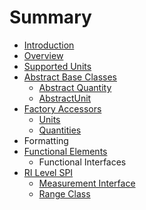 # Summary

* [Introduction](README.md)
* [Overview](overview.md)
* [Supported Units](supported_units.md)
* [Abstract Base Classes](abstract_base_classes.md)
   * [Abstract Quantity](abstractquantity.md)
   * [AbstractUnit](abstractunit.md)
* [Factory Accessors](factory_accessors.md)
   * [Units](units.md)
   * [Quantities](quantities.md)
* Formatting
* [Functional Elements](functional_elements.md)
   * Functional Interfaces
* [RI Level SPI](ri_spi.md)
   * [Measurement Interface](measurement.md)
   * [Range Class](range.md)


